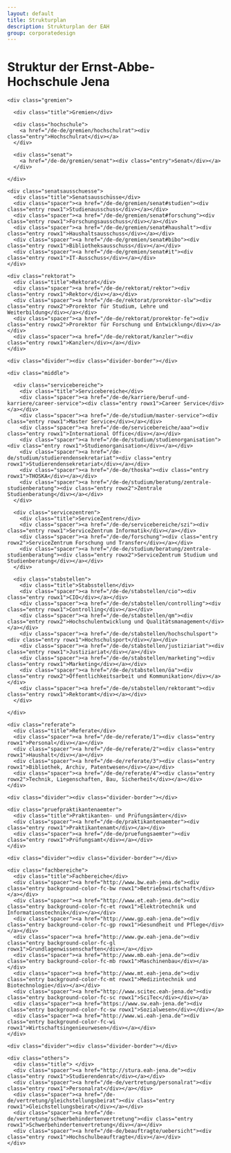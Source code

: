 ```yaml
---
layout: default
title: Strukturplan
description: Strukturplan der EAH
group: corporatedesign
---
```


<h1>Struktur der Ernst-Abbe-Hochschule Jena</h1>
<div id="structure-wrapper" class="structure-default">
  <div class="container">

    <div class="gremien">

      <div class="title">Gremien</div>

      <div class="hochschule">
        <a href="/de-de/gremien/hochschulrat"><div class="entry">Hochschulrat</div></a>
      </div>

      <div class="senat">
        <a href="/de-de/gremien/senat"><div class="entry">Senat</div></a>
      </div>

    </div>

    <div class="senatsausschuesse">
      <div class="title">Senatsausschüsse</div>
      <div class="spacer"><a href="/de-de/gremien/senat#studien"><div class="entry rowx1">Studienausschuss</div></a></div>
      <div class="spacer"><a href="/de-de/gremien/senat#forschung"><div class="entry rowx1">Forschungsausschuss</div></a></div>
      <div class="spacer"><a href="/de-de/gremien/senat#haushalt"><div class="entry rowx1">Haushaltsausschuss</div></a></div>
      <div class="spacer"><a href="/de-de/gremien/senat#bibo"><div class="entry rowx1">Bibliotheksausschuss</div></a></div>
      <div class="spacer"><a href="/de-de/gremien/senat#it"><div class="entry rowx1">IT-Ausschuss</div></a></div>
    </div>

    <div class="rektorat">
      <div class="title">Rektorat</div>
      <div class="spacer"><a href="/de-de/rektorat/rektor"><div class="entry rowx1">Rektor</div></a></div>
      <div class="spacer"><a href="/de-de/rektorat/prorektor-slw"><div class="entry rowx2">Prorektor für Studium, Lehre und Weiterbildung</div></a></div>
      <div class="spacer"><a href="/de-de/rektorat/prorektor-fe"><div class="entry rowx2">Prorektor für Forschung und Entwicklung</div></a></div>
      <div class="spacer"><a href="/de-de/rektorat/kanzler"><div class="entry rowx1">Kanzler</div></a></div>
    </div>

    <div class="divider"><div class="divider-border"></div>

    <div class="middle">

      <div class="servicebereiche">
        <div class="title">Servicebereiche</div>
        <div class="spacer"><a href="/de-de/karriere/beruf-und-karriere/career-service"><div class="entry rowx1">Career Service</div></a></div>
        <div class="spacer"><a href="/de-de/studium/master-service"><div class="entry rowx1">Master Service</div></a></div>
        <div class="spacer"><a href="/de-de/servicebereiche/aaa"><div class="entry rowx1">International Office</div></a></div>
        <div class="spacer"><a href="/de-de/studium/studienorganisation"><div class="entry rowx1">Studienorganisation</div></a></div>
        <div class="spacer"><a href="/de-de/studium/studierendensekretariat"><div class="entry rowx1">Studierendensekretariat</div></a></div>
        <div class="spacer"><a href="/de-de/thoska"><div class="entry rowx1">THOSKA</div></a></div>
        <div class="spacer"><a href="/de-de/studium/beratung/zentrale-studienberatung"><div class="entry rowx2">Zentrale Studienberatung</div></a></div>
      </div>

      <div class="servicezentren">
        <div class="title">ServiceZentren</div>
        <div class="spacer"><a href="/de-de/servicebereiche/szi"><div class="entry rowx1">ServiceZentrum Informatik</div></a></div>
        <div class="spacer"><a href="/de-de/forschung"><div class="entry rowx2">ServiceZentrum Forschung und Transfer</div></a></div>
        <div class="spacer"><a href="/de-de/studium/beratung/zentrale-studienberatung"><div class="entry rowx2">ServiceZentrum Studium und Studienberatung</div></a></div>
      </div>

      <div class="stabstellen">
        <div class="title">Stabsstellen</div>
        <div class="spacer"><a href="/de-de/stabstellen/cio"><div class="entry rowx1">CIO</div></a></div>
        <div class="spacer"><a href="/de-de/stabstellen/controlling"><div class="entry rowx1">Controlling</div></a></div>
        <div class="spacer"><a href="/de-de/stabstellen/qm"><div class="entry rowx2">Hochschulentwicklung und Qualitätsmanagement</div></a></div>
        <div class="spacer"><a href="/de-de/stabstellen/hochschulsport"><div class="entry rowx1">Hochschulsport</div></a></div>
        <div class="spacer"><a href="/de-de/stabstellen/justiziariat"><div class="entry rowx1">Justiziariat</div></a></div>
        <div class="spacer"><a href="/de-de/stabstellen/marketing"><div class="entry rowx1">Marketing</div></a></div>
        <div class="spacer"><a href="/de-de/stabstellen/öa"><div class="entry rowx2">Öffentlichkeitsarbeit und Kommunikation</div></a></div>
        <div class="spacer"><a href="/de-de/stabstellen/rektoramt"><div class="entry rowx1">Rektoramt</div></a></div>
      </div>

    </div>

    <div class="referate">
      <div class="title">Referate</div>
      <div class="spacer"><a href="/de-de/referate/1"><div class="entry rowx1">Personal</div></a></div>
      <div class="spacer"><a href="/de-de/referate/2"><div class="entry rowx1">Haushalt</div></a></div>
      <div class="spacer"><a href="/de-de/referate/3"><div class="entry rowx1">Bibliothek, Archiv, Patentwesen</div></a></div>
      <div class="spacer"><a href="/de-de/referate/4"><div class="entry rowx2">Technik, Liegenschaften, Bau, Sicherheit</div></a></div>
    </div>

    <div class="divider"><div class="divider-border"></div>

    <div class="pruefpraktikantenaemter">
      <div class="title">Praktikanten- und Prüfungsämter</div>
      <div class="spacer"><a href="/de-de/praktikantenaemter"><div class="entry rowx1">Praktikantenamt</div></a></div>
      <div class="spacer"><a href="/de-de/pruefungsaemter"><div class="entry rowx1">Prüfungsamt</div></a></div>
    </div>

    <div class="divider"><div class="divider-border"></div>

    <div class="fachbereiche">
      <div class="title">Fachbereiche</div>
      <div class="spacer"><a href="http://www.bw.eah-jena.de"><div class="entry background-color-fc-bw rowx1">Betriebswirtschaft</div></a></div>
      <div class="spacer"><a href="http://www.et.eah-jena.de"><div class="entry background-color-fc-et rowx1">Elektrotechnik und Informationstechnik</div></a></div>
      <div class="spacer"><a href="http://www.gp.eah-jena.de"><div class="entry background-color-fc-gp rowx1">Gesundheit und Pflege</div></a></div>
      <div class="spacer"><a href="http://www.gw.eah-jena.de"><div class="entry background-color-fc-gl rowx1">Grundlagenwissenschaften</div></a></div>
      <div class="spacer"><a href="http://www.mb.eah-jena.de"><div class="entry background-color-fc-mb rowx1">Maschinenbau</div></a></div>
      <div class="spacer"><a href="http://www.mt.eah-jena.de"><div class="entry background-color-fc-mt rowx1">Medizintechnik und Biotechnologie</div></a></div>
      <div class="spacer"><a href="http://www.scitec.eah-jena.de"><div class="entry background-color-fc-sc rowx1">SciTec</div></div></a>
      <div class="spacer"><a href="https://www.sw.eah-jena.de"><div class="entry background-color-fc-sw rowx1">Sozialwesen</div></div></a>
      <div class="spacer"><a href="http://www.wi.eah-jena.de"><div class="entry background-color-fc-wi rowx1">Wirtschaftsingenieurwesen</div></a></div>
    </div>

    <div class="divider"><div class="divider-border"></div>

    <div class="others">
      <div class="title"> </div>
      <div class="spacer"><a href="http://stura.eah-jena.de"><div class="entry rowx1">Studierendenrat</div></a></div>
      <div class="spacer"><a href="/de-de/vertretung/personalrat"><div class="entry rowx1">Personalrat</div></a></div>
      <div class="spacer"><a href="/de-de/vertretung/gleichstellungsbeirat"><div class="entry rowx1">Gleichstellungsbeirat</div></a></div>
      <div class="spacer"><a href="/de-de/vertretung/schwerbehindertenvertretung"><div class="entry rowx1">Schwerbehindertenvertretung</div></a></div>
      <div class="spacer"><a href="/de-de/beauftragte/uebersicht"><div class="entry rowx1">Hochschulbeauftragte</div></a></div>
    </div>

  </div>
</div>
